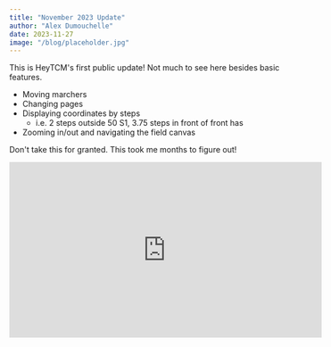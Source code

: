 ```yaml
---
title: "November 2023 Update"
author: "Alex Dumouchelle"
date: 2023-11-27
image: "/blog/placeholder.jpg"
---
```


This is HeyTCM's first public update! Not much to see here besides basic features.
- Moving marchers
- Changing pages
- Displaying coordinates by steps
  - i.e. 2 steps outside 50 S1, 3.75 steps in front of front has
- Zooming in/out and navigating the field canvas

Don't take this for granted. This took me months to figure out!

<iframe width="560" height="315" src="https://www.youtube.com/embed/9AaPanvAesA?si=a7dHAU92kpHcfDSr" title="YouTube video player" frameborder="0" allow="accelerometer; autoplay; clipboard-write; encrypted-media; gyroscope; picture-in-picture; web-share" allowfullscreen></iframe>
